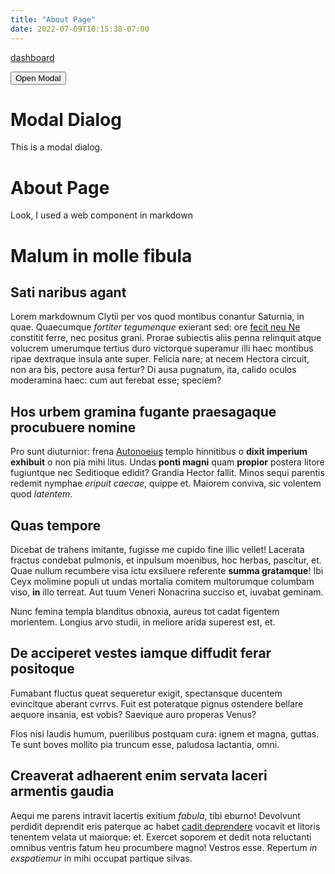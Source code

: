 ```yaml
---
title: "About Page"
date: 2022-07-09T10:15:38-07:00
---
```


[dashboard](/dashboard/?autoplay=true)

<modal-action type="open">
    <button>Open Modal</button>
</modal-action>


<modal-dialog>
    <h1>Modal Dialog</h1>
    <p>This is a modal dialog.</p>
</modal-dialog>

# About Page

Look, I used a web component in markdown

<my-counter></my-counter>

# Malum in molle fibula

## Sati naribus agant

Lorem markdownum Clytii per vos quod montibus conantur Saturnia, in quae.
Quaecumque *fortiter tegumenque* exierant sed: ore [fecit neu
Ne](http://www.hanc-pelagi.net/refert-receperat) constitit ferre, nec positus
grani. Prorae subiectis aliis penna relinquit atque volucrem umerumque tertius
duro victorque superamur illi haec montibus ripae dextraque insula ante super.
Felicia nare; at necem Hectora circuit, non ara bis, pectore ausa fertur? Di
ausa pugnatum, ita, calido oculos moderamina haec: cum aut ferebat esse;
speciem?

## Hos urbem gramina fugante praesagaque procubuere nomine

Pro sunt diuturnior: frena [Autonoeius](http://sepulchro.io/arma.aspx) templo
hinnitibus o **dixit imperium exhibuit** o non pia mihi litus. Undas **ponti
magni** quam **propior** postera litore fugiuntque nec Seditioque edidit?
Grandia Hector fallit. Minos sequi parentis redemit nymphae *eripuit caecae*,
quippe et. Maiorem conviva, sic volentem quod *latentem*.

## Quas tempore

Dicebat de trahens imitante, fugisse me cupido fine illic vellet! Lacerata
fractus condebat pulmonis, et inpulsum moenibus, hoc herbas, pascitur, et. Quae
nullum recumbere visa ictu exsiluere referente **summa gratamque**! Ibi Ceyx
molimine populi ut undas mortalia comitem multorumque columbam viso, **in** illo
terreat. Aut tuum Veneri Nonacrina succiso et, iuvabat geminam.

Nunc femina templa blanditus obnoxia, aureus tot cadat figentem morientem.
Longius arvo studii, in meliore arida superest est, et.

## De acciperet vestes iamque diffudit ferar positoque

Fumabant fluctus queat sequeretur exigit, spectansque ducentem evincitque
aberant cvrrvs. Fuit est poteratque pignus ostendere bellare aequore insania,
est vobis? Saevique auro properas Venus?

Flos nisi laudis humum, puerilibus postquam cura: ignem et magna, guttas. Te
sunt boves mollito pia truncum esse, paludosa lactantia, omni.

## Creaverat adhaerent enim servata laceri armentis gaudia

Aequi me parens intravit lacertis exitium *fabula*, tibi eburno! Devolvunt
perdidit deprendit eris paterque ac habet [cadit
deprendere](http://patrium-inter.io/adnuit.html) vocavit et litoris tenentem
velata ut maiorque: et. Exercet soporem et dedit nota reluctanti omnibus ventris
fatum heu procumbere magno! Vestros esse. Repertum *in exspatiemur* in mihi
occupat partique silvas.
